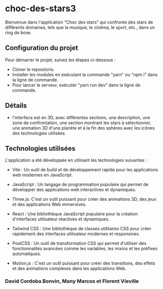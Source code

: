 # choc-des-stars3

Bienvenue dans l'application "Choc des stars" qui confronte des stars de différents domaines, tels que la musique, le cinéma, le sport, etc., dans un ring de boxe.


## Configuration du projet

Pour démarrer le projet, suivez les étapes ci-dessous :

 - Cloner le repositorio.
 - Installer les modules en exécutant la commande "yarn" ou "npm i" dans la ligne de commande.
 - Pour lancer le serveur, exécuter "yarn run dev" dans la ligne de commande.
   
## Détails

- l'interface est en 3D, avec différentes sections, une description, une zone de confrontation, une section montrant les stars à sélectionner, une animation 3D d'une planète et à la fin des sphères avec les icônes des technologies utilisées.

## Technologies utilisées
L'application a été développée en utilisant les technologies suivantes :

- Vite : Un outil de build et de développement rapide pour les applications web modernes en JavaScript.

- JavaScript : Un langage de programmation populaire qui permet de développer des applications web interactives et dynamiques.

- Three.js: C'est un outil puissant pour créer des animations 3D, des jeux et des applications Web immersives.

- React : Une bibliothèque JavaScript populaire pour la création d'interfaces utilisateur réactives et dynamiques.

- Tailwind CSS : Une bibliothèque de classes utilitaires CSS pour créer rapidement des interfaces utilisateur modernes et responsives.

- PostCSS : Un outil de transformation CSS qui permet d'utiliser des fonctionnalités avancées comme les variables, les mixins et les préfixes automatiques.

- Motion.js : C'est un outil puissant pour créer des transitions, des effets et des animations complexes dans les applications Web.



### David Cordoba Bonvin,  Many Marcos et Florent Vieville   
